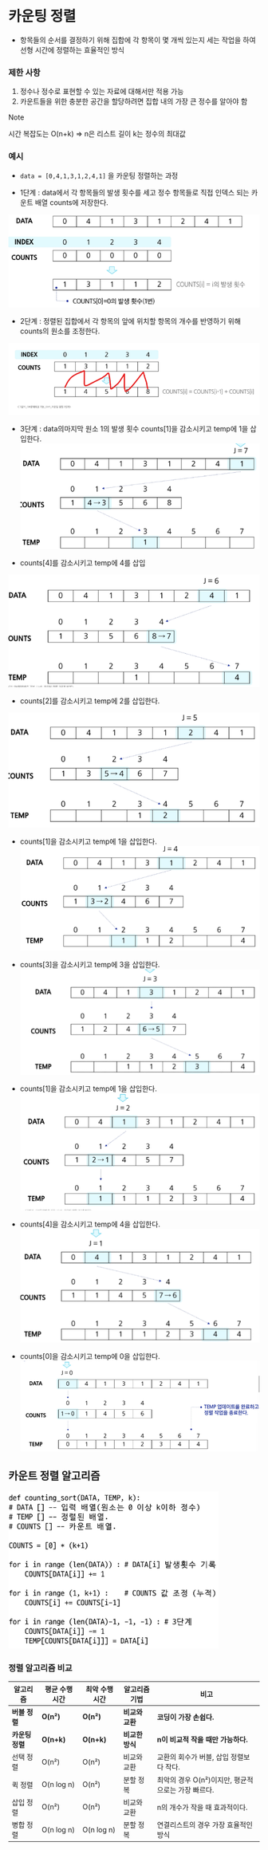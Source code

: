 # 카운팅 정렬

- 항목들의 순서를 결정하기 위해 집합에 각 항목이 몇 개씩 있는지 세는 작업을 하여 선형 시간에 정렬하는 효율적인 방식

### 제한 사항
1. 정수나 정수로 표현할 수 있는 자료에 대해서만 적용 가능
2. 카운트들을 위한 충분한 공간을 할당하려면 집합 내의 가장 큰 정수를 알아야 함

> [!NOTE]
> 시간 복잡도는 O(n+k) => n은 리스트 길이 k는 정수의 최대값

### 예시

- `data = [0,4,1,3,1,2,4,1]` 을 카운팅 정렬하는 과정


- 1단계 : data에서 각 항목들의 발생 횟수를 세고 정수 항목들로 직접 인덱스 되는 카운트 배열 counts에 저장한다.

![img.png](img/img.png)

- 2단계 : 정렬된 집합에서 각 항목의 앞에 위치할 항목의 개수를 반영하기 위해 counts의 원소를 조정한다.
  
![img_2.png](img/img_2.png)

- 3단계 : data의마지막 원소 1의 발생 횟수 counts[1]을 감소시키고 temp에 1을 삽입한다.
![img_3.png](img/img_3.png)
  
- counts[4]를 감소시키고 temp에 4를 삽입

![img_4.png](img/img_4.png)

- counts[2]를 감소시키고 temp에 2를 삽입한다.

![img_5.png](img/img_5.png)

- counts[1]을 감소시키고 temp에 1을 삽입한다.
![img_6.png](img/img_6.png)
  
- counts[3]을 감소시키고 temp에 3을 삽입한다.
![img_7.png](img/img_7.png)
  
- counts[1]을 감소시키고 temp에 1을 삽입한다.
![img_8.png](img/img_8.png)
  
- counts[4]을 감소시키고 temp에 4을 삽입한다.
![img_9.png](img/img_9.png)
  
- counts[0]을 감소시키고 temp에 0을 삽입한다.
![img_10.png](img/img_10.png)
  
## 카운트 정렬 알고리즘

![img_11.png](img/img_11.png)

### 정렬 알고리즘 비교

| **알고리즘**       | **평균 수행시간** | **최악 수행시간** | **알고리즘 기법** | **비고** |
|--------------------|------------------|-------------------|------------------|--------|
| **버블 정렬**       | **O(n²)**         | **O(n²)**           | **비교와 교환**       | **코딩이 가장 손쉽다.** |
| **카운팅 정렬**     | **O(n+k)**       | **O(n+k)**         | **비교한 방식**       | **n이 비교적 작을 때만 가능하다.** |
| 선택 정렬           | O(n²)            | O(n²)              | 비교와 교환         | 교환의 회수가 버블, 삽입 정렬보다 작다. |
| 퀵 정렬             | O(n log n)       | O(n²)              | 분할 정복           | 최악의 경우 O(n²)이지만, 평균적으로는 가장 빠르다. |
| 삽입 정렬           | O(n²)            | O(n²)              | 비교와 교환         | n의 개수가 작을 때 효과적이다. |
| 병합 정렬           | O(n log n)       | O(n log n)         | 분할 정복           | 연결리스트의 경우 가장 효율적인 방식 |


